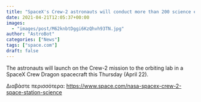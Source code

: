 ```yaml
---
title: "SpaceX's Crew-2 astronauts will conduct more than 200 science experiments in space"
date: 2021-04-21T12:05:37+00:00
images:
  - "images/post/M62knbtDggi6KzQhvh93TN.jpg"
author: "AstroBot"
categories: ["News"]
tags: ["space.com"]
draft: false
---
```


The astronauts will launch on the Crew-2 mission to the orbiting lab in a SpaceX Crew Dragon spacecraft this Thursday (April 22). 

Διαβάστε περισσότερα: https://www.space.com/nasa-spacex-crew-2-space-station-science

